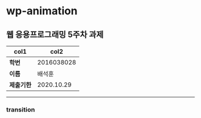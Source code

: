 # wp-animation
## 웹 응용프로그래밍 5주차 과제 
|col1|col2|
|---|---|
|**학번**|2016038028|
|**이름**|배석훈|
|**제출기한**|2020.10.29|

---

### transition

